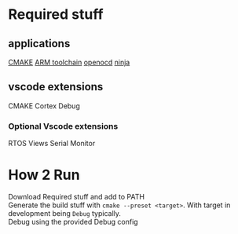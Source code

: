 # Required stuff
## applications
[CMAKE](https://cmake.org/download/)
[ARM toolchain](https://developer.arm.com/downloads/-/arm-gnu-toolchain-downloads)
[openocd](https://openocd.org/pages/getting-openocd.html)
[ninja](https://github.com/ninja-build/ninja/releases)
## vscode extensions
CMAKE
Cortex Debug
### Optional Vscode extensions
RTOS Views
Serial Monitor

# How 2 Run
Download Required stuff and add to PATH  
Generate the build stuff with `cmake --preset <target>`. With target in development being `Debug` typically.  
Debug using the provided Debug config

